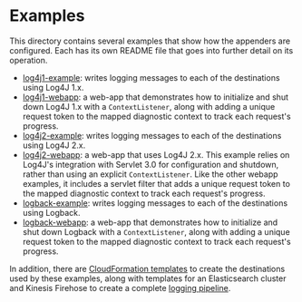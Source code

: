# Examples

This directory contains several examples that show how the appenders are configured.
Each has its own README file that goes into further detail on its operation.

* [log4j1-example](log4j1-example): writes logging messages to each of the destinations
  using Log4J 1.x.
* [log4j1-webapp](log4j1-webapp): a web-app that demonstrates how to initialize and shut
  down Log4J 1.x with a `ContextListener`, along with adding a unique request token to
  the mapped diagnostic context to track each request's progress.
* [log4j2-example](log4j2-example): writes logging messages to each of the destinations
  using Log4J 2.x.
* [log4j2-webapp](log4j2-webapp): a web-app that uses Log4J 2.x. This example relies on
  Log4J's integration with Servlet 3.0 for configuration and shutdown, rather than using
  an explicit `ContextListener`. Like the other webapp examples, it includes a servlet
  filter that adds a unique request token to the mapped diagnostic context to track each
  request's progress.
* [logback-example](logback-example): writes logging messages to each of the destinations
  using Logback.
* [logback-webapp](logback-webapp): a web-app that demonstrates how to initialize and shut
  down Logback with a `ContextListener`, along with adding a unique request token to the
  mapped diagnostic context to track each request's progress.

In addition, there are [CloudFormation templates](cloudformation) to create the destinations used
by these examples, along with templates for an Elasticsearch cluster and Kinesis Firehose to create
a complete [logging pipeline](https://www.kdgregory.com/index.php?page=aws.loggingPipeline).
